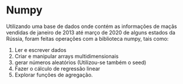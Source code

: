 # Numpy
Utilizando uma base de dados onde contém as informações de maçãs vendidas de janeiro de 2013 até março de 2020 de alguns estados da Rússia, foram feitas operações com a biblioteca numpy, tais como:
1) Ler e escrever dados
2) Criar e manipular arrays multidimensionais
3) gerar números aleatórios (Utilizou-se também o seed)
4) Fazer o cálculo de regressão linear
5) Explorar funções de agregação.
